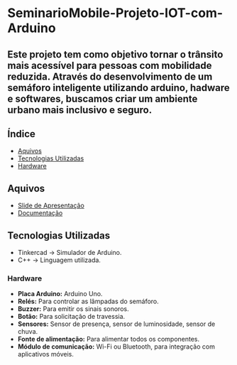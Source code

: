 # SeminarioMobile-Projeto-IOT-com-Arduino

## Este projeto tem como objetivo tornar o trânsito mais acessível para pessoas com mobilidade reduzida. Através do desenvolvimento de um semáforo inteligente utilizando arduino, hadware e softwares, buscamos criar um ambiente urbano mais inclusivo e seguro.

## Índice

- [Aquivos](#arquivos)
- [Tecnologias Utilizadas](#tecnologias-utilizadas)
- [Hardware](#hardware)

## Aquivos
- [Slide de Apresentação](https://www.canva.com/design/DAGQml6kZRA/itK2R0OD-qjY3XkfpKP72Q/edit?utm_content=DAGQml6kZRA&utm_campaign=designshare&utm_medium=link2&utm_source=sharebutton)
- [Documentação](https://docs.google.com/document/d/1R13ocuJrtPm3Y62L8yrXpyDy5CvzIHFPy4bCkXwBQOo/edit?usp=sharing)

## Tecnologias Utilizadas
- Tinkercad -> Simulador de Arduino.
- C++ -> Linguagem utilizada.

### Hardware

* **Placa Arduino:** Arduino Uno.
* **Relés:** Para controlar as lâmpadas do semáforo.
* **Buzzer:** Para emitir os sinais sonoros.
* **Botão:** Para solicitação de travessia.
* **Sensores:** Sensor de presença, sensor de luminosidade, sensor de chuva.
* **Fonte de alimentação:** Para alimentar todos os componentes.
* **Módulo de comunicação:** Wi-Fi ou Bluetooth, para integração com aplicativos móveis.
